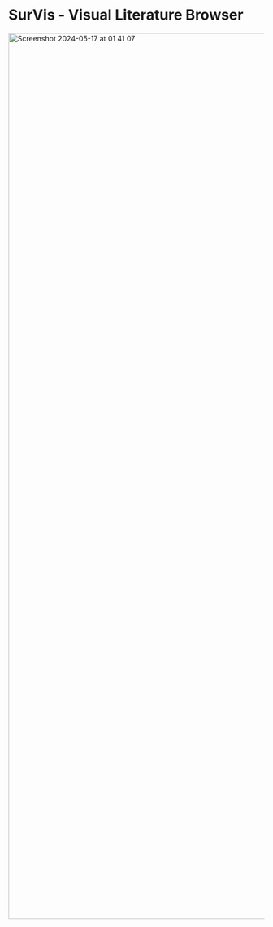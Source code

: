 # SurVis - Visual Literature Browser
<img width="1743" alt="Screenshot 2024-05-17 at 01 41 07" src="https://github.com/SteffiJiang/survis/assets/150453591/f818b03b-6506-42de-acc8-bb10f1d120db">
